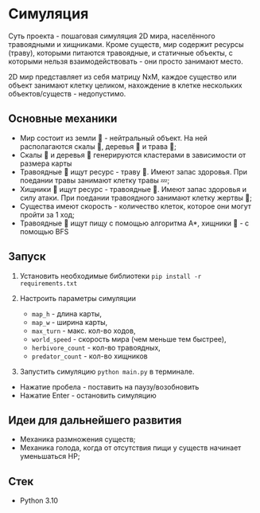 # Симуляция
Суть проекта - пошаговая симуляция 2D мира, населённого травоядными и хищниками. 
Кроме существ, мир содержит ресурсы (траву), которыми питаются травоядные, и статичные объекты, с которыми нельзя взаимодействовать - они просто занимают место.

2D мир представляет из себя матрицу NxM, каждое существо или объект занимают клетку целиком, нахождение в клетке нескольких объектов/существ - недопустимо.

## Основные механики
* Мир состоит из земли 🏾 - нейтральный объект. На ней располагаются скалы 🗿, деревья 🌳 и трава 🌿;
* Скалы 🗿 и деревья 🌳 генерируются кластерами в зависимости от размера карты
* Травоядные 🐇 ищут ресурс - траву 🌿. Имеют запас здоровья. При поедании травы занимают клетку травы 💤;
* Хищники 🐅 ищут ресурс - травоядные 🐇. Имеют запас здоровья и силу атаки. При поедании травоядного занимают клетку жертвы 🍖;
* Существа имеют скорость - количество клеток, которое они могут пройти за 1 ход;
* Травоядные 🐇 ищут пищу с помощью алгоритма А*, хищники 🐅 - с помощью BFS

## Запуск

1. Установить необходимые библиотеки 
   `pip install -r requirements.txt`
2. Настроить параметры симуляции
   * `map_h` - длина карты,
   * `map_w` - ширина карты,
   * `max_turn` - макс. кол-во ходов,
   * `world_speed` - скорость мира (чем меньше тем быстрее),
   * `herbivore_count` - кол-во травоядных,
   * `predator_count` - кол-во хищников

3. Запустить симуляцию  `python main.py` в терминале.

* Нажатие пробела - поставить на паузу/возобновить
* Нажатие Enter - остановить симуляцию

## Идеи для дальнейшего развития
* Механика размножения существ;
* Механика голода, когда от отсутствия пищи у существ начинает уменьшаться HP;


## Стек
* Python 3.10

